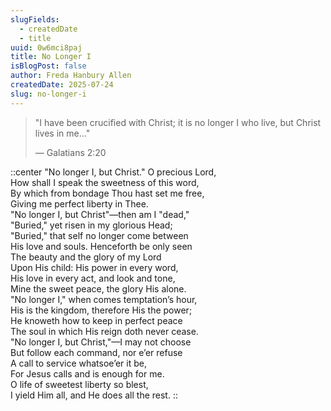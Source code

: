 ```yaml
---
slugFields:
  - createdDate
  - title
uuid: 0w6mci8paj
title: No Longer I
isBlogPost: false
author: Freda Hanbury Allen
createdDate: 2025-07-24
slug: no-longer-i
---
```

> "I have been crucified with Christ; it is no longer I who live, but Christ lives in me..."
>
> — Galatians 2:20

::center
"No longer I, but Christ." O precious Lord,\
How shall I speak the sweetness of this word,\
By which from bondage Thou hast set me free,\
Giving me perfect liberty in Thee.\
"No longer I, but Christ"—then am I "dead,"\
"Buried," yet risen in my glorious Head;\
"Buried," that self no longer come between\
His love and souls. Henceforth be only seen\
The beauty and the glory of my Lord\
Upon His child: His power in every word,\
His love in every act, and look and tone,\
Mine the sweet peace, the glory His alone.\
"No longer I," when comes temptation’s hour,\
His is the kingdom, therefore His the power;\
He knoweth how to keep in perfect peace\
The soul in which His reign doth never cease.\
"No longer I, but Christ,"—I may not choose\
But follow each command, nor e’er refuse\
A call to service whatsoe’er it be,\
For Jesus calls and is enough for me.\
O life of sweetest liberty so blest,\
I yield Him all, and He does all the rest.
::

